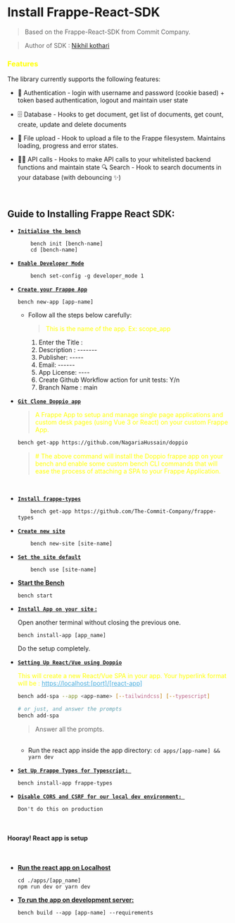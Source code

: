 # Install Frappe-React-SDK

> Based on the Frappe-React-SDK from Commit Company.

>Author of SDK : [Nikhil kothari](https://github.com/The-Commit-Company)

### <b><font color="yellow">Features</b></font>


The library currently supports the following features:

* 🔐 Authentication - login with username and password (cookie based) + token based authentication, logout and maintain user state

* 🗄 Database - Hooks to get document, get list of documents, get count, create, update and delete documents

* 📄 File upload - Hook to upload a file to the Frappe filesystem. Maintains loading, progress and error states.

* 🤙🏻 API calls - Hooks to make API calls to your whitelisted backend functions and maintain state
🔍 Search - Hook to search documents in your database (with debouncing ✨)
</br>


## <b>Guide to Installing Frappe React SDK</b>:

* <b><u>`Initialise the bench`</u></b>
    ```
        bench init [bench-name]
        cd [bench-name]
    ```
* <b><u>`Enable Developer Mode`</u></b>
    ```
        bench set-config -g developer_mode 1
    ```

*  <b><u>`Create your Frappe App`</u></b>

    ```
    bench new-app [app-name]
    ```
    * Follow all the steps below carefully: 

        > <font color="yellow">This is the name of the app. Ex: scope_app </font>
        1. Enter the Title : 
        2. Description : -------
        3. Publisher: -----
        4. Email: ------
        5. App License: ----
        6. Create Github Workflow action for unit tests: Y/n
        7. Branch Name : main

*  <b><u>`Git Clone Doppio app`</u></b>
    > <font color="yellow">A Frappe App to setup and manage single page applications and custom desk pages (using Vue 3 or React) on your custom Frappe App.</font>

    ```bash
    bench get-app https://github.com/NagariaHussain/doppio
    ```
    > <font color="yellow"># The above command will install the Doppio frappe app on your bench and enable some custom bench CLI commands that will ease the process of attaching a SPA to your Frappe Application.</font>
    

    </br>

* <b><u>`Install frappe-types`</u></b>
    ```
        bench get-app https://github.com/The-Commit-Company/frappe-types
    ```

* <b><u>`Create new site`</u></b>
    ```
        bench new-site [site-name]
    ```
* <b><u>`Set the site default`</u></b>
    ```
        bench use [site-name]
    ```

* <u><b>Start the Bench </b></u>

    ```
    bench start
    ```
* <b><u>``Install App on your site`` : </u></b>

    Open another terminal without closing the previous one.
    ```
    bench install-app [app_name]
    ```
    Do the setup completely.

* <b><u>`Setting Up React/Vue using Doppio`</b></u>

    <font color="yellow">This will create a new React/Vue SPA in your app. Your hyperlink format will be : <font color="#4badde"><ins>https://localhost:[port]/[react-app]<ins> </font></font>
    ```bash
    bench add-spa --app <app-name> [--tailwindcss] [--typescript]

    # or just, and answer the prompts
    bench add-spa
    ```

    > Answer all the prompts.

    </br>

    - Run the react app inside the app directory: `cd apps/[app-name] && yarn dev`

* <b><u>`Set Up Frappe Types for Typescript: `</b></u>
    ```
    bench install-app frappe-types
    ```

* <b><u>`Disable CORS and CSRF for our local dev environment: `</b></u>
    ```
    Don't do this on production
    ```
</br>

<h4>Hooray! React app is setup </h4>
</br>


* <u><b>Run the react app on Localhost </b></u>

    ```
    cd ./apps/[app_name]
    npm run dev or yarn dev
    ```
* <b><u> To run the app on development server: </b></u>

    ```
    bench build --app [app-name] --requirements
    ```